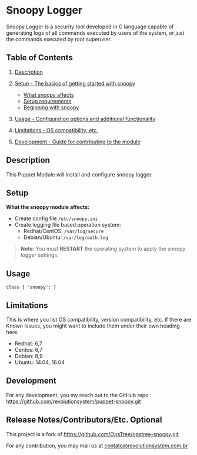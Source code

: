 
# Snoopy Logger

Snoopy Logger is a security tool developed in C language capable of generating logs of all commands executed by users of the
system, or just the commands executed by root superuser.

## Table of Contents

1. [Description](#description)
2. [Setup - The basics of getting started with snoopy](#setup)
    * [What snoopy affects](#what-snoopy-affects)
    * [Setup requirements](#setup-requirements)
    * [Beginning with snoopy](#beginning-with-snoopy)
3. [Usage - Configuration options and additional functionality](#usage)

5. [Limitations - OS compatibility, etc.](#limitations)
6. [Development - Guide for contributing to the module](#development)

## Description

This Puppet Module will install and configure snoopy logger.

## Setup

**What the snoopy module affects:**

* Create config file ```/etc/snoopy.ini```
* Create logging file based operation system:
  * Redhat/CentOS: ```/var/log/secure```
  * Debian/Ubuntu: ```/var/log/auth.log```

> **Note**: You must **RESTART** the operating system to apply the snoopy logger settings.



## Usage
``` puppet
class { 'snoopy': }
```
## Limitations

This is where you list OS compatibility, version compatibility, etc. If there are Known Issues, you might want to include them under their own heading here.

* Redhat: 6,7
* Centos: 6,7
* Debian: 8,9
* Ubuntu: 14.04, 16.04

## Development

For any development, you my reach out to the GitHub repo : https://github.com/revolutionsystem/puppet-snoopy.git

## Release Notes/Contributors/Etc. **Optional**

This project is a fork of https://github.com/OpsTree/opstree-snoopy.git

For any contribution, you may mail us at contato@revolutionsystem.com.br
